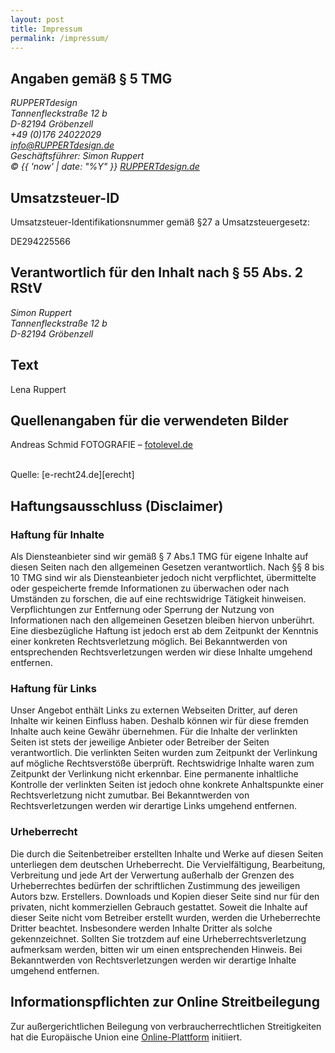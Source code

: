 ```yaml
---
layout: post
title: Impressum
permalink: /impressum/
---
```


## Angaben gemäß § 5 TMG

<address>
RUPPERTdesign<br />
Tannenfleckstraße 12 b<br />
D-82194 Gröbenzell<br />
+49 (0)176 24022029<br />
<a href="mailto:info@ruppertdesign.de">info@RUPPERTdesign.de</a><br />
Geschäftsführer: Simon Ruppert<br />
&copy; {{ 'now' | date: "%Y" }} <a href="https://ruppertdesign.de">RUPPERTdesign.de</a>
</address>


## Umsatzsteuer-ID

Umsatzsteuer-Identifikationsnummer gemäß §27 a Umsatzsteuergesetz:

DE294225566


## Verantwortlich für den Inhalt nach § 55 Abs. 2 RStV

<address>
Simon Ruppert<br />
Tannenfleckstraße 12 b<br />
D-82194 Gröbenzell
</address>


## Text

Lena Ruppert
 

## Quellenangaben für die verwendeten Bilder

Andreas Schmid FOTOGRAFIE – [fotolevel.de][fotolevel]
 

<br />
Quelle: [e-recht24.de][erecht]
<br />

## Haftungsausschluss (Disclaimer)

### Haftung für Inhalte

Als Diensteanbieter sind wir gemäß § 7 Abs.1 TMG für eigene Inhalte auf diesen Seiten nach den allgemeinen Gesetzen verantwortlich. Nach §§ 8 bis 10 TMG sind wir als Diensteanbieter jedoch nicht verpflichtet, übermittelte oder gespeicherte fremde Informationen zu überwachen oder nach Umständen zu forschen, die auf eine rechtswidrige Tätigkeit hinweisen. Verpflichtungen zur Entfernung oder Sperrung der Nutzung von Informationen nach den allgemeinen Gesetzen bleiben hiervon unberührt. Eine diesbezügliche Haftung ist jedoch erst ab dem Zeitpunkt der Kenntnis einer konkreten Rechtsverletzung möglich. Bei Bekanntwerden von entsprechenden Rechtsverletzungen werden wir diese Inhalte umgehend entfernen.

### Haftung für Links

Unser Angebot enthält Links zu externen Webseiten Dritter, auf deren Inhalte wir keinen Einfluss haben. Deshalb können wir für diese fremden Inhalte auch keine Gewähr übernehmen. Für die Inhalte der verlinkten Seiten ist stets der jeweilige Anbieter oder Betreiber der Seiten verantwortlich. Die verlinkten Seiten wurden zum Zeitpunkt der Verlinkung auf mögliche Rechtsverstöße überprüft. Rechtswidrige Inhalte waren zum Zeitpunkt der Verlinkung nicht erkennbar. Eine permanente inhaltliche Kontrolle der verlinkten Seiten ist jedoch ohne konkrete Anhaltspunkte einer Rechtsverletzung nicht zumutbar. Bei Bekanntwerden von Rechtsverletzungen werden wir derartige Links umgehend entfernen.

### Urheberrecht

Die durch die Seitenbetreiber erstellten Inhalte und Werke auf diesen Seiten unterliegen dem deutschen Urheberrecht. Die Vervielfältigung, Bearbeitung, Verbreitung und jede Art der Verwertung außerhalb der Grenzen des Urheberrechtes bedürfen der schriftlichen Zustimmung des jeweiligen Autors bzw. Erstellers. Downloads und Kopien dieser Seite sind nur für den privaten, nicht kommerziellen Gebrauch gestattet. Soweit die Inhalte auf dieser Seite nicht vom Betreiber erstellt wurden, werden die Urheberrechte Dritter beachtet. Insbesondere werden Inhalte Dritter als solche gekennzeichnet. Sollten Sie trotzdem auf eine Urheberrechtsverletzung aufmerksam werden, bitten wir um einen entsprechenden Hinweis. Bei Bekanntwerden von Rechtsverletzungen werden wir derartige Inhalte umgehend entfernen.

## Informationspflichten zur Online Streitbeilegung

Zur außergerichtlichen Beilegung von verbraucherrechtlichen Streitigkeiten hat die Europäische Union eine [Online-Plattform][osplattform]  initiiert.


[erecht]: https://www.e-recht24.de
[fotolevel]: http://fotolevel.de/
[osplattform]: http://ec.europa.eu/consumers/odr/
